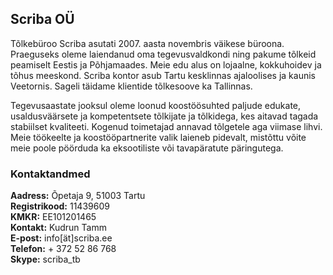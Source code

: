 ## Scriba OÜ

Tõlkebüroo Scriba asutati 2007. aasta novembris väikese
büroona. Praeguseks oleme laiendanud oma tegevusvaldkondi ning pakume
tõlkeid peamiselt Eestis ja Põhjamaades. Meie edu alus on
lojaalne, kokkuhoidev ja tõhus meeskond. Scriba kontor asub Tartu
kesklinnas ajaloolises ja kaunis Veetornis. Sageli täidame klientide
tõlkesoove ka Tallinnas.

Tegevusaastate jooksul oleme loonud koostöösuhted paljude edukate,
usaldusväärsete ja kompetentsete tõlkijate ja tõlkidega, kes aitavad
tagada stabiilset kvaliteeti. Kogenud toimetajad annavad tõlgetele aga
viimase lihvi.  Meie töökeelte ja koostööpartnerite valik laieneb
pidevalt, mistõttu võite meie poole pöörduda ka eksootiliste või
tavapäratute päringutega.

### Kontaktandmed

**Aadress:** Õpetaja 9, 51003 Tartu<br>
**Registrikood:** 11439609<br>
**KMKR:** EE101201465<br>
**Kontakt:** Kudrun Tamm<br>
**E-post:** info[ät]scriba.ee<br>
**Telefon:** + 372 52 86 768<br>
**Skype:** scriba_tb<br>
